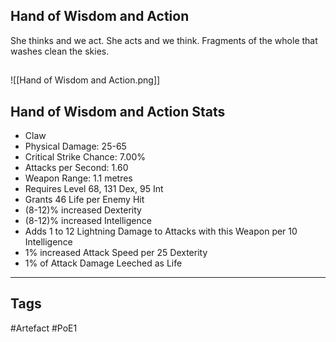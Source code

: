 ## Hand of Wisdom and Action
She thinks and we act.
She acts and we think.
Fragments of the whole that washes clean the skies.
##
![[Hand of Wisdom and Action.png]]
## Hand of Wisdom and Action Stats
- Claw
- Physical Damage: 25-65
- Critical Strike Chance: 7.00%
- Attacks per Second: 1.60
- Weapon Range: 1.1 metres
- Requires Level 68, 131 Dex, 95 Int
- Grants 46 Life per Enemy Hit
- (8-12)% increased Dexterity
- (8-12)% increased Intelligence
- Adds 1 to 12 Lightning Damage to Attacks with this Weapon per 10 Intelligence
- 1% increased Attack Speed per 25 Dexterity
- 1% of Attack Damage Leeched as Life


---
## Tags
#Artefact
#PoE1